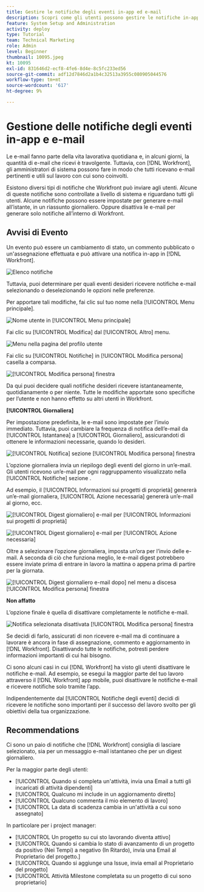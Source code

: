 ```yaml
---
title: Gestire le notifiche degli eventi in-app ed e-mail
description: Scopri come gli utenti possono gestire le notifiche in-app e e-mail, in modo da ricevere le e-mail pertinenti e utili al proprio lavoro.
feature: System Setup and Administration
activity: deploy
type: Tutorial
team: Technical Marketing
role: Admin
level: Beginner
thumbnail: 10095.jpeg
kt: 10095
exl-id: 831646d2-ecf8-4fe6-8d4e-8c5fc233ed56
source-git-commit: adf12d7846d2a1b4c32513a3955c080905044576
workflow-type: tm+mt
source-wordcount: '617'
ht-degree: 9%

---
```


# Gestione delle notifiche degli eventi in-app e e-mail

Le e-mail fanno parte della vita lavorativa quotidiana e, in alcuni giorni, la quantità di e-mail che ricevi è travolgente. Tuttavia, con [!DNL Workfront], gli amministratori di sistema possono fare in modo che tutti ricevano e-mail pertinenti e utili sul lavoro con cui sono coinvolti.

Esistono diversi tipi di notifiche che Workfront può inviare agli utenti. Alcune di queste notifiche sono controllate a livello di sistema e riguardano tutti gli utenti. Alcune notifiche possono essere impostate per generare e-mail all’istante, in un riassunto giornaliero. Oppure disattiva le e-mail per generare solo notifiche all’interno di Workfront.

## Avvisi di Evento

Un evento può essere un cambiamento di stato, un commento pubblicato o un&#39;assegnazione effettuata e può attivare una notifica in-app in [!DNL Workfront].

![Elenco notifiche](assets/admin-fund-user-notifications-01.png)

Tuttavia, puoi determinare per quali eventi desideri ricevere notifiche e-mail selezionando o deselezionando le opzioni nelle preferenze.

Per apportare tali modifiche, fai clic sul tuo nome nella [!UICONTROL Menu principale].

![Nome utente in [!UICONTROL Menu principale]](assets/admin-fund-user-notifications-02.png)

Fai clic su [!UICONTROL Modifica] dal [!UICONTROL Altro] menu.

![Menu nella pagina del profilo utente](assets/admin-fund-user-notifications-03.png)

Fai clic su [!UICONTROL Notifiche] in [!UICONTROL Modifica persona] casella a comparsa.

![[!UICONTROL Modifica persona] finestra](assets/admin-fund-user-notifications-04.png)

Da qui puoi decidere quali notifiche desideri ricevere istantaneamente, quotidianamente o per niente. Tutte le modifiche apportate sono specifiche per l’utente e non hanno effetto su altri utenti in Workfront.

**[!UICONTROL Giornaliera]**

Per impostazione predefinita, le e-mail sono impostate per l’invio immediato. Tuttavia, puoi cambiare la frequenza di notifica dell’e-mail da [!UICONTROL Istantanea] a [!UICONTROL Giornaliero], assicurandoti di ottenere le informazioni necessarie, quando lo desideri.

![[!UICONTROL Notifica] sezione [!UICONTROL Modifica persona] finestra](assets/admin-fund-user-notifications-05.png)

L’opzione giornaliera invia un riepilogo degli eventi del giorno in un’e-mail. Gli utenti ricevono un’e-mail per ogni raggruppamento visualizzato nella [!UICONTROL Notifiche] sezione .

Ad esempio, il [!UICONTROL Informazioni sui progetti di proprietà] genererà un’e-mail giornaliera, [!UICONTROL Azione necessaria] genererà un’e-mail al giorno, ecc.

![[!UICONTROL Digest giornaliero] e-mail per [!UICONTROL Informazioni sui progetti di proprietà]](assets/admin-fund-user-notifications-06.png)

![[!UICONTROL Digest giornaliero] e-mail per [!UICONTROL Azione necessaria]](assets/admin-fund-user-notifications-07.png)

Oltre a selezionare l’opzione giornaliera, imposta un’ora per l’invio delle e-mail. A seconda di ciò che funziona meglio, le e-mail digest potrebbero essere inviate prima di entrare in lavoro la mattina o appena prima di partire per la giornata.

![[!UICONTROL Digest giornaliero e-mail dopo] nel menu a discesa [!UICONTROL Modifica persona] finestra](assets/admin-fund-user-notifications-08.png)

**Non affatto**

L’opzione finale è quella di disattivare completamente le notifiche e-mail.

![Notifica selezionata disattivata [!UICONTROL Modifica persona] finestra](assets/admin-fund-user-notifications-09.png)

Se decidi di farlo, assicurati di non ricevere e-mail ma di continuare a lavorare è ancora in fase di assegnazione, commento e aggiornamento in [!DNL Workfront]. Disattivando tutte le notifiche, potresti perdere informazioni importanti di cui hai bisogno.

Ci sono alcuni casi in cui [!DNL Workfront] ha visto gli utenti disattivare le notifiche e-mail. Ad esempio, se esegui la maggior parte del tuo lavoro attraverso il [!DNL Workfront] app mobile, puoi disattivare le notifiche e-mail e ricevere notifiche solo tramite l’app.

Indipendentemente dal [!UICONTROL Notifiche degli eventi] decidi di ricevere le notifiche sono importanti per il successo del lavoro svolto per gli obiettivi della tua organizzazione.


## Recommendations

Ci sono un paio di notifiche che [!DNL Workfront] consiglia di lasciare selezionato, sia per un messaggio e-mail istantaneo che per un digest giornaliero.

Per la maggior parte degli utenti:

* [!UICONTROL Quando si completa un&#39;attività, invia una Email a tutti gli incaricati di attività dipendenti]
* [!UICONTROL Qualcuno mi include in un aggiornamento diretto]
* [!UICONTROL Qualcuno commenta il mio elemento di lavoro]
* [!UICONTROL La data di scadenza cambia in un&#39;attività a cui sono assegnato]


In particolare per i project manager:

* [!UICONTROL Un progetto su cui sto lavorando diventa attivo]
* [!UICONTROL Quando si cambia lo stato di avanzamento di un progetto da positivo (Nei Tempi) a negativo (In Ritardo), invia una Email al Proprietario del progetto.]
* [!UICONTROL Quando si aggiunge una Issue, invia email al Proprietario del progetto]
* [!UICONTROL Attività Milestone completata su un progetto di cui sono proprietario]


<!---
learn more URLs
Email notifications
guide: manage your notifications
--->
